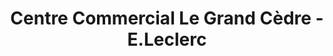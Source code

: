 ---
title: "Centre Commercial Le Grand Cèdre - E.Leclerc"
url: /acheres/centre-commercial-le-grand-cedre-e-leclerc/
shop: Einkaufszentrum
---